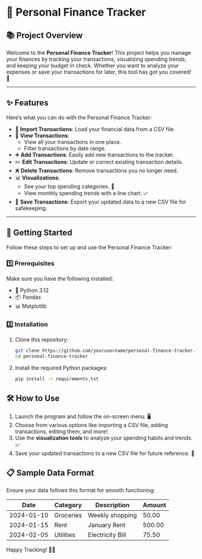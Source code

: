 # 💸 Personal Finance Tracker

## 📚 Project Overview
Welcome to the **Personal Finance Tracker**! This project helps you manage your finances by tracking your transactions, visualizing spending trends, and keeping your budget in check. Whether you want to analyze your expenses or save your transactions for later, this tool has got you covered! 🎉

---

## ✨ Features
Here’s what you can do with the Personal Finance Tracker:

- 📂 **Import Transactions**: Load your financial data from a CSV file.
- 👀 **View Transactions**:
  - View all your transactions in one place.
  - Filter transactions by date range.
- ➕ **Add Transactions**: Easily add new transactions to the tracker.
- ✏️ **Edit Transactions**: Update or correct existing transaction details.
- ❌ **Delete Transactions**: Remove transactions you no longer need.
- 📊 **Visualizations**:
  - See your top spending categories. 🛒
  - View monthly spending trends with a line chart. 📈
- 💾 **Save Transactions**: Export your updated data to a new CSV file for safekeeping.

---

## 🚀 Getting Started
Follow these steps to set up and use the Personal Finance Tracker:

### 1️⃣ Prerequisites
Make sure you have the following installed:
- 🐍 Python 3.12
- 📦 Pandas
- 📊 Matplotlib

### 2️⃣ Installation
1. Clone this repository:
   ```bash
   git clone https://github.com/yourusername/personal-finance-tracker.git
   cd personal-finance-tracker
   ```
2. Install the required Python packages:
   ```bash
   pip install -r requirements.txt
   ```

## 🛠️ How to Use
1. Launch the program and follow the on-screen menu. 🖥️
2. Choose from various options like importing a CSV file, adding transactions, editing them, and more!
3. Use the **visualization tools** to analyze your spending habits and trends. 📈
4. Save your updated transactions to a new CSV file for future reference. 💾


## 📋 Sample Data Format
Ensure your data follows this format for smooth functioning:

| Date       | Category     | Description       | Amount  |
|------------|--------------|-------------------|---------|
| 2024-01-10 | Groceries    | Weekly shopping   | 50.00   |
| 2024-01-15 | Rent         | January Rent      | 500.00  |
| 2024-02-05 | Utilities    | Electricity Bill  | 75.50   |

Happy Tracking! 🤑✨  
